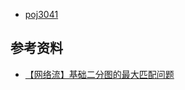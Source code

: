 
 - [poj3041](https://vjudge.net/problem/POJ-3041#author=HUO_ZHE)

## 参考资料

 - [【网络流】基础二分图的最大匹配问题](https://blog.csdn.net/weixin_41811117/article/details/79733879)
